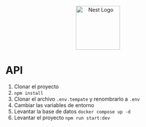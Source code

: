 <p align="center">
  <a href="http://nestjs.com/" target="blank"><img src="https://nestjs.com/img/logo-small.svg" width="120" alt="Nest Logo" /></a>
</p>

# API 

1. Clonar el proyecto
2. ```npm install```
3. Clonar el archivo ```.env.tempate``` y renombrarlo a ```.env```
4. Cambiar las variables de entorno
5. Levantar la base de datos ```docker compose up -d```
6. Levantar el proyecto ```npm run start:dev```
